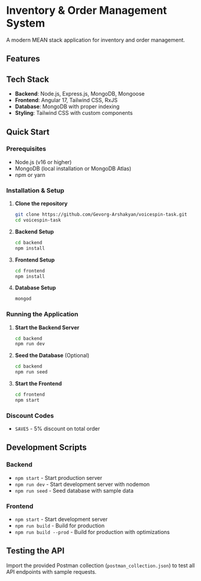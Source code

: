 # Inventory & Order Management System

A modern MEAN stack application for inventory and order management.

## Features

## Tech Stack

- **Backend**: Node.js, Express.js, MongoDB, Mongoose
- **Frontend**: Angular 17, Tailwind CSS, RxJS
- **Database**: MongoDB with proper indexing
- **Styling**: Tailwind CSS with custom components

## Quick Start

### Prerequisites
- Node.js (v16 or higher)
- MongoDB (local installation or MongoDB Atlas)
- npm or yarn

### Installation & Setup

1. **Clone the repository**
   ```bash
   git clone https://github.com/Gevorg-Arshakyan/voicespin-task.git
   cd voicespin-task
   ```

2. **Backend Setup**
   ```bash
   cd backend
   npm install
   ```

3. **Frontend Setup**
   ```bash
   cd frontend
   npm install
   ```

4. **Database Setup**
     ```bash
     mongod
     ```

### Running the Application

1. **Start the Backend Server**
   ```bash
   cd backend
   npm run dev
   ```

2. **Seed the Database** (Optional)
   ```bash
   cd backend
   npm run seed
   ```

3. **Start the Frontend**
   ```bash
   cd frontend
   npm start
   ```



### Discount Codes
- `SAVE5` - 5% discount on total order

## Development Scripts

### Backend
- `npm start` - Start production server
- `npm run dev` - Start development server with nodemon
- `npm run seed` - Seed database with sample data

### Frontend
- `npm start` - Start development server
- `npm run build` - Build for production
- `npm run build --prod` - Build for production with optimizations


## Testing the API

Import the provided Postman collection (`postman_collection.json`) to test all API endpoints with sample requests.

